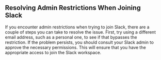 ## Resolving Admin Restrictions When Joining Slack

If you encounter admin restrictions when trying to join Slack, there are a couple of steps you can take to resolve the issue. First, try using a different email address, such as a personal one, to see if that bypasses the restriction. If the problem persists, you should consult your Slack admin to approve the necessary permissions. This will ensure that you have the appropriate access to join the Slack workspace.